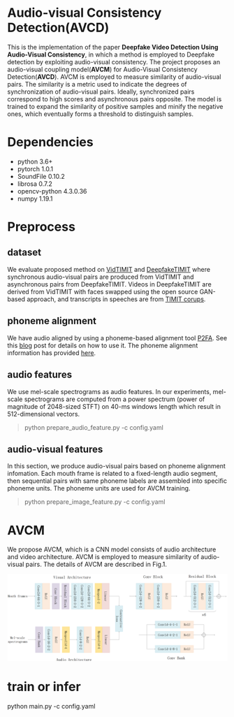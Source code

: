 # Audio-visual Consistency Detection(AVCD)
This is the implementation of the paper **Deepfake Video Detection Using Audio-Visual Consistency**, in which a  method is employed to Deepfake detection by exploiting audio-visual consistency. The project proposes an audio-visual coupling model(**AVCM**) for Audio-Visual Consistency Detection(**AVCD**). AVCM is employed to measure similarity of audio-visual pairs. The similarity is a metric used to indicate the degrees of synchronization of audio-visual pairs. Ideally, synchronized pairs correspond to high scores and asynchronous pairs opposite. The model is trained to  expand the similarity of positive samples and minify the negative ones, which eventually forms a threshold to  distinguish samples.

# Dependencies
 * python        3.6+
 * pytorch       1.0.1
 * SoundFile     0.10.2
 * librosa       0.7.2
 * opencv-python 4.3.0.36
 * numpy         1.19.1

# Preprocess
## dataset
We evaluate proposed method on [VidTIMIT](http://conradsanderson.id.au/vidtimit/#downloads) and [DeepfakeTIMIT](https://www.idiap.ch/dataset/deepfaketimit) where synchronous audio-visual pairs are produced from VidTIMIT and asynchronous pairs from DeepfakeTIMIT. Videos in DeepfakeTIMIT are derived from VidTIMIT with faces swapped using the open source GAN-based approach, and transcripts in speeches are from [TIMIT corups](http://academictorrents.com/details/34e2b78745138186976cbc27939b1b34d18bd5b3).
## phoneme alignment
We have audio aligned by using a phoneme-based alignment tool [P2FA](https://babel.ling.upenn.edu/phonetics/old_website_2015/p2fa/index.html). See this [blog](https://blog.csdn.net/jojozhangju/article/details/51951622) post for details on how to use it. The phoneme alignment information has provided [here](https://github.com/BrightGu/AVCDetection/blob/master/preprocess/phoneme_video_model_file.txt).
## audio features
We use mel-scale spectrograms as audio features. In our experiments, mel-scale spectrograms are computed from a power spectrum (power of magnitude of 2048-sized STFT) on 40-ms windows length which result in  512-dimensional vectors.
> python prepare_audio_feature.py -c config.yaml
## audio-visual features
In this section, we produce audio-visual pairs based on phoneme alignment infomation. Each mouth frame is related to a fixed-length audio segment, then sequential pairs with same phoneme labels are assembled into  specific phoneme units. The phoneme units are used for AVCM training.
> python prepare_image_feature.py -c config.yaml
# AVCM
We propose AVCM, which is a CNN model consists of audio architecture and video architecture. AVCM is employed to measure similarity of audio-visual pairs. The details of AVCM are described in Fig.1.

![Image text](https://github.com/BrightGu/AVCDetection/blob/master/figure/AVCM%20architecture.png)

# train or infer
python main.py -c config.yaml

